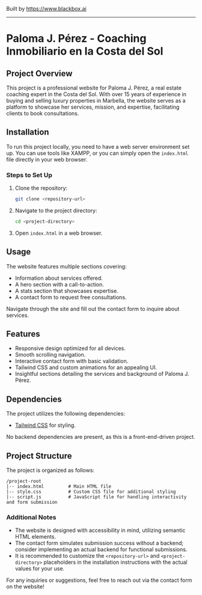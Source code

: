 
Built by https://www.blackbox.ai

---

# Paloma J. Pérez - Coaching Inmobiliario en la Costa del Sol

## Project Overview
This project is a professional website for Paloma J. Pérez, a real estate coaching expert in the Costa del Sol. With over 15 years of experience in buying and selling luxury properties in Marbella, the website serves as a platform to showcase her services, mission, and expertise, facilitating clients to book consultations.

## Installation
To run this project locally, you need to have a web server environment set up. You can use tools like XAMPP, or you can simply open the `index.html` file directly in your web browser.

### Steps to Set Up
1. Clone the repository:
   ```bash
   git clone <repository-url>
   ```
2. Navigate to the project directory:
   ```bash
   cd <project-directory>
   ```
3. Open `index.html` in a web browser.

## Usage
The website features multiple sections covering:
- Information about services offered.
- A hero section with a call-to-action.
- A stats section that showcases expertise.
- A contact form to request free consultations.

Navigate through the site and fill out the contact form to inquire about services.

## Features
- Responsive design optimized for all devices.
- Smooth scrolling navigation.
- Interactive contact form with basic validation.
- Tailwind CSS and custom animations for an appealing UI.
- Insightful sections detailing the services and background of Paloma J. Pérez.

## Dependencies
The project utilizes the following dependencies:
- [Tailwind CSS](https://tailwindcss.com/) for styling.
  
No backend dependencies are present, as this is a front-end-driven project.

## Project Structure
The project is organized as follows:
```
/project-root
|-- index.html         # Main HTML file
|-- style.css          # Custom CSS file for additional styling
|-- script.js          # JavaScript file for handling interactivity and form submission
```

### Additional Notes
- The website is designed with accessibility in mind, utilizing semantic HTML elements.
- The contact form simulates submission success without a backend; consider implementing an actual backend for functional submissions.
- It is recommended to customize the `<repository-url>` and `<project-directory>` placeholders in the installation instructions with the actual values for your use.

For any inquiries or suggestions, feel free to reach out via the contact form on the website!